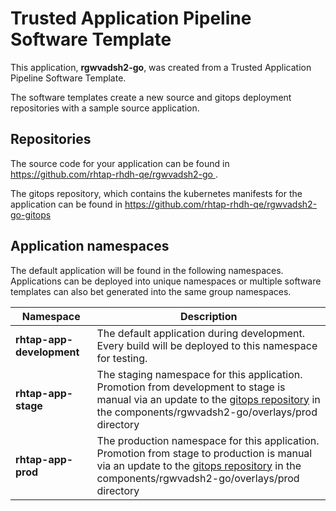 # Trusted Application Pipeline Software Template

This application, **rgwvadsh2-go**, was created from a Trusted Application Pipeline Software Template.

The software templates create a new source and gitops deployment repositories with a sample source application. 

## Repositories

The source code for your application can be found in [https://github.com/rhtap-rhdh-qe/rgwvadsh2-go ](https://github.com/rhtap-rhdh-qe/rgwvadsh2-go ).
 
The gitops repository, which contains the kubernetes manifests for the application can be found in 
[https://github.com/rhtap-rhdh-qe/rgwvadsh2-go-gitops ](https://github.com/rhtap-rhdh-qe/rgwvadsh2-go-gitops ) 

## Application namespaces 

The default application will be found in the following namespaces. Applications can be deployed into unique namespaces or multiple software templates can also bet generated into the same group namespaces.  

|  Namespace   |  Description   |  
| -------- | -------- |   
| **rhtap-app-development** | The default application during development. Every build will be deployed to this namespace for testing. | 
| **rhtap-app-stage** | The staging namespace for this application. Promotion from development to stage is manual via an update to the [gitops repository](https://github.com/rhtap-rhdh-qe/rgwvadsh2-go-gitops ) in the components/rgwvadsh2-go/overlays/prod directory |  
| **rhtap-app-prod** | The production namespace for this application. Promotion from stage to production is manual via an update to the [gitops repository](https://github.com/rhtap-rhdh-qe/rgwvadsh2-go-gitops ) in the components/rgwvadsh2-go/overlays/prod directory | 